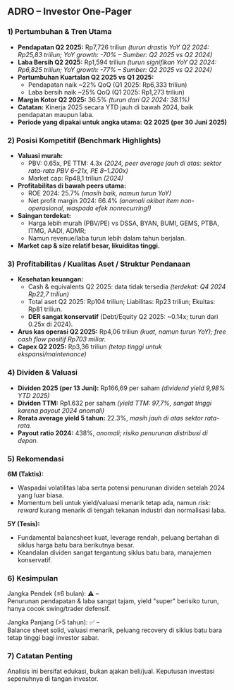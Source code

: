 ## ADRO – Investor One-Pager

### 1) Pertumbuhan & Tren Utama
- **Pendapatan Q2 2025:** Rp7,726 triliun _(turun drastis YoY Q2 2024: Rp25,83 triliun; YoY growth: -70% – Sumber: Q2 2025 vs Q2 2024)_
- **Laba Bersih Q2 2025:** Rp1,594 triliun _(turun signifikan YoY Q2 2024: Rp6,825 triliun; YoY growth: -77% – Sumber: Q2 2025 vs Q2 2024)_
- **Pertumbuhan Kuartalan Q2 2025 vs Q1 2025:**  
  - Pendapatan naik ~22% QoQ (Q1 2025: Rp6,333 triliun)
  - Laba bersih naik ~25% QoQ (Q1 2025: Rp1,273 triliun)
- **Margin Kotor Q2 2025:** 36.5% _(turun dari Q2 2024: 38.1%)_
- **Catatan:** Kinerja 2025 secara YTD jauh di bawah 2024, baik pendapatan maupun laba.
- **Periode yang dipakai untuk angka utama: Q2 2025 (per 30 Juni 2025)**

### 2) Posisi Kompetitif (Benchmark Highlights)
- **Valuasi murah:**  
  - PBV: 0.65x, PE TTM: 4.3x _(2024, peer average jauh di atas: sektor rata-rata PBV 6–21x, PE 8–1.200x)_
  - Market cap: Rp48,1 triliun _(2024)_
- **Profitabilitas di bawah peers utama:**  
  - ROE 2024: 25.7% _(masih baik, namun turun YoY)_
  - Net profit margin 2024: 66.4% _(anomali akibat item non-operasional, waspada efek nonrecurring!)_
- **Saingan terdekat:**  
  - Harga lebih murah (PBV/PE) vs DSSA, BYAN, BUMI, GEMS, PTBA, ITMG, AADI, ADMR;  
  - Namun revenue/laba turun lebih dalam tahun berjalan.
- **Market cap & size relatif besar, likuiditas tinggi.**

### 3) Profitabilitas / Kualitas Aset / Struktur Pendanaan
- **Kesehatan keuangan:**  
  - Cash & equivalents Q2 2025: data tidak tersedia _(terdekat: Q4 2024 Rp22,7 triliun)_
  - Total aset Q2 2025: Rp104 triliun; Liabilitas: Rp23 triliun; Ekuitas: Rp81 triliun.
  - **DER sangat konservatif** (Debt/Equity Q2 2025: ~0.14x; turun dari 0.25x di 2024).
- **Arus kas operasi Q2 2025:** Rp4,06 triliun _(kuat, namun turun YoY); free cash flow positif Rp703 miliar._
- **Capex Q2 2025:** Rp3,36 triliun _(tetap tinggi untuk ekspansi/maintenance)_

### 4) Dividen & Valuasi
- **Dividen 2025 (per 13 Juni):** Rp166,69 per saham _(dividend yield 9,98% YTD 2025)_
- **Dividen TTM:** Rp1.632 per saham _(yield TTM: 97,7%, sangat tinggi karena payout 2024 anomali)_
- **Rerata average yield 5 tahun:** 22.3%, _masih jauh di atas sektor rata-rata._
- **Payout ratio 2024:** 438%, _anomali; risiko penurunan distribusi di depan._

### 5) Rekomendasi
**6M (Taktis):**
- Waspadai volatilitas laba serta potensi penurunan dividen setelah 2024 yang luar biasa.
- Momentum beli untuk yield/valuasi menarik tetap ada, namun _risk: reward_ kurang menarik di tengah tekanan industri dan normalisasi laba.

**5Y (Tesis):**
- Fundamental balancsheet kuat, leverage rendah, peluang bertahan di siklus harga batu bara berikutnya besar.
- Keandalan dividen sangat tergantung siklus batu bara, manajemen konservatif.

### 6) Kesimpulan
Jangka Pendek (≤6 bulan): ⚠️ –  
Penurunan pendapatan & laba sangat tajam, yield "super" berisiko turun, hanya cocok swing/trader defensif.

Jangka Panjang (>5 tahun): ✅ –  
Balance sheet solid, valuasi menarik, peluang recovery di siklus batu bara tetap tinggi bagi investor sabar.

### 7) Catatan Penting
Analisis ini bersifat edukasi, bukan ajakan beli/jual. Keputusan investasi sepenuhnya di tangan investor.